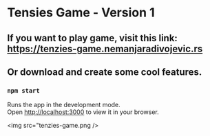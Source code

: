 # Tensies Game - Version 1

## If you want to play game, visit this link: https://tenzies-game.nemanjaradivojevic.rs

## Or download and create some cool features.

### `npm start`

Runs the app in the development mode.\
Open [http://localhost:3000](http://localhost:3000) to view it in your browser.

<img src="tenzies-game.png />
